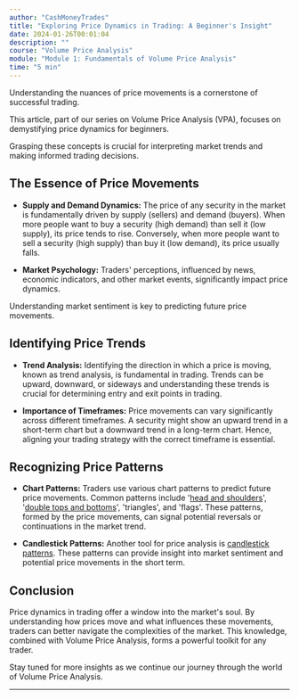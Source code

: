 ```yaml
---
author: "CashMoneyTrades"
title: "Exploring Price Dynamics in Trading: A Beginner's Insight"
date: 2024-01-26T00:01:04
description: ""
course: "Volume Price Analysis"
module: "Module 1: Fundamentals of Volume Price Analysis" 
time: "5 min"
---
```



Understanding the nuances of price movements is a cornerstone of successful trading. 

This article, part of our series on Volume Price Analysis (VPA), focuses on demystifying price dynamics for beginners. 

Grasping these concepts is crucial for interpreting market trends and making informed trading decisions.

## The Essence of Price Movements

- **Supply and Demand Dynamics:** The price of any security in the market is fundamentally driven by supply (sellers) and demand (buyers). When more people want to buy a security (high demand) than sell it (low supply), its price tends to rise. Conversely, when more people want to sell a security (high supply) than buy it (low demand), its price usually falls.

- **Market Psychology:** Traders' perceptions, influenced by news, economic indicators, and other market events, significantly impact price dynamics. 

Understanding market sentiment is key to predicting future price movements.

## Identifying Price Trends

- **Trend Analysis:** Identifying the direction in which a price is moving, known as trend analysis, is fundamental in trading. Trends can be upward, downward, or sideways and understanding these trends is crucial for determining entry and exit points in trading.

- **Importance of Timeframes:** Price movements can vary significantly across different timeframes. A security might show an upward trend in a short-term chart but a downward trend in a long-term chart. Hence, aligning your trading strategy with the correct timeframe is essential.

## Recognizing Price Patterns

- **Chart Patterns:** Traders use various chart patterns to predict future price movements. Common patterns include '[head and shoulders](/education/how-to-trade-a-head-and-shoulders-pattern/)', '[double tops and bottoms](/education/how-to-trade-double-tops-and-double-bottoms)', 'triangles', and 'flags'. These patterns, formed by the price movements, can signal potential reversals or continuations in the market trend.

- **Candlestick Patterns:** Another tool for price analysis is [candlestick patterns](/education/how-to-trade-doji-candles/). These patterns can provide insight into market sentiment and potential price movements in the short term.

## Conclusion

Price dynamics in trading offer a window into the market's soul. By understanding how prices move and what influences these movements, traders can better navigate the complexities of the market. This knowledge, combined with Volume Price Analysis, forms a powerful toolkit for any trader.

Stay tuned for more insights as we continue our journey through the world of Volume Price Analysis.

---
